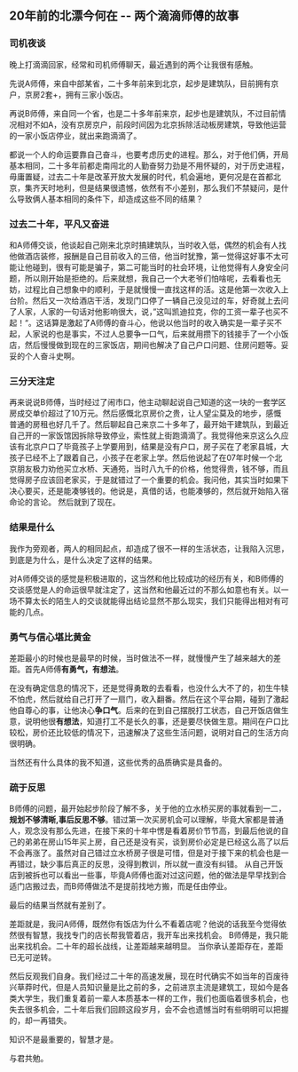 ## 20年前的北漂今何在 -- 两个滴滴师傅的故事


### 司机夜谈

晚上打滴滴回家，经常和司机师傅聊天，最近遇到的两个让我很有感触。

先说A师傅，来自中部某省，二十多年前来到北京，起步是建筑队，目前拥有京户，京房2套+，拥有三家小饭店。

再说B师傅，来自同一个省，也是二十多年前来京，起步也是建筑队，不过目前情况相对不如A，没有京房京户，前段时间因为北京拆除活动板房建筑，导致他运营的一家小饭店停业，就出来跑滴滴了。

都说一个人的命运要靠自己奋斗，也要考虑历史的进程。那么，对于他们俩，开局基本相同，二十多年前都走南闯北的人勤奋努力劲是不用怀疑的，对于历史进程，毋庸置疑，过去二十年是改革开放大发展的时代，机会遍地，更何况是在首都北京，集齐天时地利，但是结果很遗憾，依然有不小差别，那么我们不禁疑问，是什么导致俩人基本相同的条件下，却造成这些不同的结果？


### 过去二十年，平凡又奋进

和A师傅交谈，他谈起自己刚来北京时搞建筑队，当时收入低，偶然的机会有人找他做酒店装修，报酬是自己目前收入的三倍，他当时犹豫，第一觉得这好事不太可能让他碰到，很有可能是骗子，第二可能当时的社会环境，让他觉得有人身安全问题，所以刚开始是拒绝的。后来就想，我自己一个大老爷们怕啥呢，去看看也无妨，过程比自己想象中的顺利，于是就慢慢一直找这样的活。这是他第一次收入上台阶。然后又一次给酒店干活，发现门口停了一辆自己没见过的车，好奇就上去问了人家，人家的一句话对他影响很大，说，”这叫凯迪拉克，你的工资一辈子也买不起！“。这话算是激起了A师傅的奋斗心，他说以他当时的收入确实是一辈子买不起，人家说的也是事实，不过人总要争一口气，后来就用攒下的钱接手了一个小饭店，然后慢慢做到现在的三家饭店，期间也解决了自己户口问题、住房问题等。妥妥的个人奋斗史啊。


### 三分天注定

再来说说B师傅，当时经过了闹市口，他主动聊起说自己知道的这一块的一套学区房成交单价超过了10万元。然后感慨北京房价之贵，让人望尘莫及的地步，感慨普通的房租也好几千了。然后聊起自己来京二十多年了，最开始干建筑队，到最近自己开的一家饭馆因拆除导致停业，索性就上街跑滴滴了。我觉得他来京这么久应该有北京户口了毕竟孩子上学要用到，结果是没有户口，房子买在了老家县城，大孩子已经不上了跟着自己，小孩子在老家上学。然后他说起了在07年时候一个北京朋友极力劝他买立水桥、天通苑，当时八九千的价格，他觉得贵，钱不够，而且觉得房子应该回老家买，于是就错过了一个重要的机会。我问他，其实当时如果下决心要买，还是能凑够钱的。他说是，真借的话，也能凑够的，然后就开始陷入宿命论的言论。
然后就到了现在。

### 结果是什么

我作为旁观者，两人的相同起点，却造成了很不一样的生活状态，让我陷入沉思，到底是为什么，是什么决定了这样的结果。

对A师傅交谈的感觉是积极进取的，这当然和他比较成功的经历有关，和B师傅的交谈感觉是人的命运很早就注定了，这当然和他最近过的不那么如意也有关。以一场不算太长的陌生人的交谈就能得出结论显然不那么现实，我们只能得出相对有可能的几点。

### 勇气与信心堪比黄金

差距最小的时候也是最早的时候，当时做法不一样，就慢慢产生了越来越大的差距。首先A师傅**有勇气，有想法**。

在没有确定信息的情况下，还是觉得勇敢的去看看，也没什么大不了的，初生牛犊不怕虎，然后就给自己打开了一扇门，收入翻番。然后在这个平台期，碰到了激起他自尊心的事，让他决心**争口气**。后来的在到自己摆脱打工状态，自己开饭店做生意，说明他很**有想法**，知道打工不是长久的事，还是要尽快做生意。期间在户口比较松，房价还比较低的情况下，迅速解决了这些生活问题，说明对自己的生活方向很明确。

当然还有什么具体的我不知道，这些优秀的品质确实是具备的。

### 疏于反思

B师傅的问题，最开始起步阶段了解不多，关于他的立水桥买房的事就看到一二，**规划不够清晰,事后反思不够**。错过第一次买房机会可以理解，毕竟大家都是普通人，观念没有那么先进，在接下来的十年中愣是看着房价节节高，到最后他说的自己的弟弟在房山15年买上房，自己还是没有买，谈到房价必定是已经这么高了以后不会再涨了。虽然对自己错过立水桥房子很是可惜，但是对于接下来的机会也是一再错过，缺少事后真正的反思，没得到教训，所以就一直没有纠错。 从自己开饭店到被拆也可以看出一些事，毕竟A师傅也面对过这问题，他的做法是早早找到合适门店搬过去，而B师傅做法不是提前找地方搬，而是任由停业。

最后的结果当然就有差别了。

差距就是，我问A师傅，既然你有饭店为什么不看着店呢？他说的话我至今觉得依然很有智慧，我找专门的店长帮我管着店，我开车出来找机会。 B师傅是，我只能出来找机会。二十年的超长战线，让差距越来越明显。 当你承认差距存在，差距已无可逆转。


然后反观我们自身。我们经过二十年的高速发展，现在时代确实不如当年的百废待兴草莽时代，但是人员知识量是比之前的多，之前进京主流是建筑工，现如今是各类大学生，我们重复着前一辈人本质基本一样的工作，我们也面临着很多机会，也失去很多机会，二十年后我们回顾这段岁月，会不会也遗憾当时有些明明可以把握的，却一再错失。


知识不是最重要的，智慧才是。


与君共勉。




